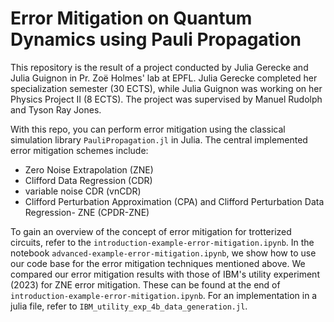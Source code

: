 # Error Mitigation on Quantum Dynamics using Pauli Propagation

This repository is the result of a project conducted by Julia Gerecke and Julia Guignon in Pr. Zoë Holmes' lab at EPFL. Julia Gerecke completed her specialization semester (30 ECTS), while Julia Guignon was working on her Physics Project II (8 ECTS). The project was supervised by Manuel Rudolph and Tyson Ray Jones. 

With this repo, you can perform error mitigation using the classical simulation library $`\texttt{PauliPropagation.jl}`$ in Julia. The central implemented error mitigation schemes include:

- Zero Noise Extrapolation (ZNE)
- Clifford Data Regression (CDR)
- variable noise CDR (vnCDR)
- Clifford Perturbation Approximation (CPA) and Clifford Perturbation Data Regression- ZNE (CPDR-ZNE)

To gain an overview of the concept of error mitigation for trotterized circuits, refer to the $`\texttt{introduction-example-error-mitigation.ipynb}`$.
In the notebook $`\texttt{advanced-example-error-mitigation.ipynb}`$, we show how to use our code base for the error mitigation techniques mentioned above.
We compared our error mitigation results with those of IBM's utility experiment (2023) for ZNE error mitigation. These can be found at the end of  $`\texttt{introduction-example-error-mitigation.ipynb}`$. For an implementation in a julia file, refer to $`\texttt{IBM\_utility\_exp\_4b\_data\_generation.jl}`$.
